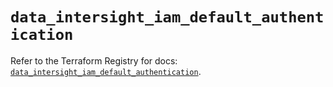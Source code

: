 # `data_intersight_iam_default_authentication`

Refer to the Terraform Registry for docs: [`data_intersight_iam_default_authentication`](https://registry.terraform.io/providers/ciscodevnet/intersight/1.0.71/docs/data-sources/iam_default_authentication).
